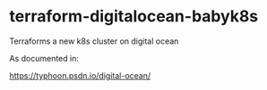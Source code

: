 # terraform-digitalocean-babyk8s
Terraforms a new k8s cluster on digital ocean

As documented in:

https://typhoon.psdn.io/digital-ocean/
